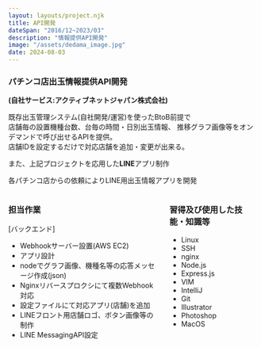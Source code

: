 ```yaml
---
layout: layouts/project.njk
title: API開発
dateSpan: "2016/12~2023/03"
description: "情報提供API開発"
image: "/assets/dedama_image.jpg"
date: 2024-08-03
---
```


### パチンコ店出玉情報提供API開発
**(自社サービス:アクティブネットジャパン株式会社)**

既存出玉管理システム(自社開発/運営)を使ったBtoB前提で  
店舗毎の設置機種台数、台毎の時間・日別出玉情報、 推移グラフ画像等をオンデマンドで呼び出せるAPIを提供。  
店舗IDを設定するだけで対応店舗を追加・変更が出来る。

また、上記プロジェクトを応用した**LINE**アプリ制作

各パチンコ店からの依頼によりLINE用出玉情報アプリを開発

<div class="columns">
<div class="column">

### 担当作業

[バックエンド]
- Webhookサーバー設置(AWS EC2)
- アプリ設計
- nodeでグラフ画像、機種名等の応答メッセージ作成(json)
- Nginxリバースプロクシにて複数Webhook対応
- 設定ファイルにて対応アプリ(店舗)を追加
- LINEフロント用店舗ロゴ、ボタン画像等の制作
- LINE MessagingAPI設定

</div>
<div class="column">

### 習得及び使用した技能・知識等

- Linux
- SSH
- nginx
- Node.js
- Express.js
- VIM
- IntelliJ
- Git
- Illustrator
- Photoshop
- MacOS

</div>
</div>

